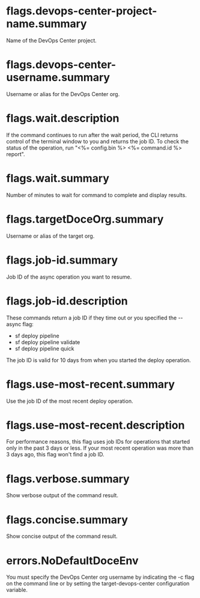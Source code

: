 # flags.devops-center-project-name.summary

Name of the DevOps Center project.

# flags.devops-center-username.summary

Username or alias for the DevOps Center org.

# flags.wait.description

If the command continues to run after the wait period, the CLI returns control of the terminal window to you and returns the job ID. To check the status of the operation, run "<%= config.bin %> <%= command.id %> report".

# flags.wait.summary

Number of minutes to wait for command to complete and display results.

# flags.targetDoceOrg.summary

Username or alias of the target org.

# flags.job-id.summary

Job ID of the async operation you want to resume.

# flags.job-id.description

These commands return a job ID if they time out or you specified the --async flag:

- sf deploy pipeline
- sf deploy pipeline validate
- sf deploy pipeline quick

The job ID is valid for 10 days from when you started the deploy operation.

# flags.use-most-recent.summary

Use the job ID of the most recent deploy operation.

# flags.use-most-recent.description

For performance reasons, this flag uses job IDs for operations that started only in the past 3 days or less. If your most recent operation was more than 3 days ago, this flag won't find a job ID.

# flags.verbose.summary

Show verbose output of the command result.

# flags.concise.summary

Show concise output of the command result.

# errors.NoDefaultDoceEnv

You must specify the DevOps Center org username by indicating the -c flag on the command line or by setting the target-devops-center configuration variable.
